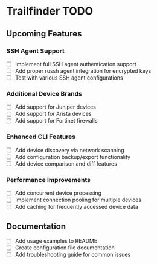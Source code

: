 # Trailfinder TODO

## Upcoming Features

### SSH Agent Support
- [ ] Implement full SSH agent authentication support
- [ ] Add proper russh agent integration for encrypted keys
- [ ] Test with various SSH agent configurations

### Additional Device Brands
- [ ] Add support for Juniper devices
- [ ] Add support for Arista devices  
- [ ] Add support for Fortinet firewalls

### Enhanced CLI Features
- [ ] Add device discovery via network scanning
- [ ] Add configuration backup/export functionality
- [ ] Add device comparison and diff features

### Performance Improvements
- [ ] Add concurrent device processing
- [ ] Implement connection pooling for multiple devices
- [ ] Add caching for frequently accessed device data

## Documentation
- [ ] Add usage examples to README
- [ ] Create configuration file documentation
- [ ] Add troubleshooting guide for common issues